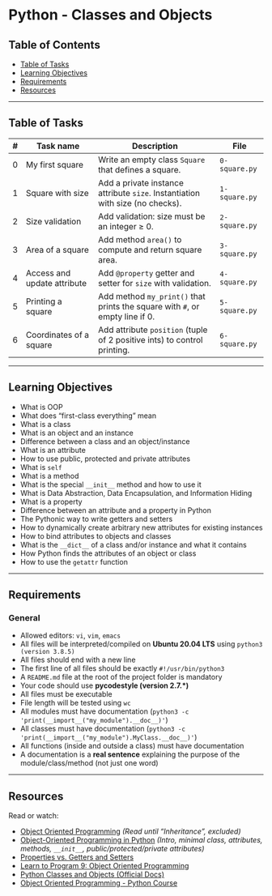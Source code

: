 # Python - Classes and Objects

## Table of Contents
- [Table of Tasks](#table-of-tasks)  
- [Learning Objectives](#learning-objectives)  
- [Requirements](#requirements)  
- [Resources](#resources)  

---

## Table of Tasks

| #  | Task name                   | Description                                                                 | File             |
|----|-----------------------------|-----------------------------------------------------------------------------|------------------|
| 0  | My first square             | Write an empty class `Square` that defines a square.                        | `0-square.py`    |
| 1  | Square with size            | Add a private instance attribute `size`. Instantiation with size (no checks). | `1-square.py`    |
| 2  | Size validation             | Add validation: size must be an integer ≥ 0.                                | `2-square.py`    |
| 3  | Area of a square            | Add method `area()` to compute and return square area.                       | `3-square.py`    |
| 4  | Access and update attribute | Add `@property` getter and setter for `size` with validation.               | `4-square.py`    |
| 5  | Printing a square           | Add method `my_print()` that prints the square with `#`, or empty line if 0. | `5-square.py`    |
| 6  | Coordinates of a square     | Add attribute `position` (tuple of 2 positive ints) to control printing.     | `6-square.py`    |

---

## Learning Objectives

- What is OOP  
- What does “first-class everything” mean  
- What is a class  
- What is an object and an instance  
- Difference between a class and an object/instance  
- What is an attribute  
- How to use public, protected and private attributes  
- What is `self`  
- What is a method  
- What is the special `__init__` method and how to use it  
- What is Data Abstraction, Data Encapsulation, and Information Hiding  
- What is a property  
- Difference between an attribute and a property in Python  
- The Pythonic way to write getters and setters  
- How to dynamically create arbitrary new attributes for existing instances  
- How to bind attributes to objects and classes  
- What is the `__dict__` of a class and/or instance and what it contains  
- How Python finds the attributes of an object or class  
- How to use the `getattr` function  

---

## Requirements

### General
- Allowed editors: `vi`, `vim`, `emacs`  
- All files will be interpreted/compiled on **Ubuntu 20.04 LTS** using `python3 (version 3.8.5)`  
- All files should end with a new line  
- The first line of all files should be exactly `#!/usr/bin/python3`  
- A `README.md` file at the root of the project folder is mandatory  
- Your code should use **pycodestyle (version 2.7.*)**  
- All files must be executable  
- File length will be tested using `wc`  
- All modules must have documentation (`python3 -c 'print(__import__("my_module").__doc__)'`)  
- All classes must have documentation (`python3 -c 'print(__import__("my_module").MyClass.__doc__)'`)  
- All functions (inside and outside a class) must have documentation  
- A documentation is a **real sentence** explaining the purpose of the module/class/method (not just one word)  

---

## Resources

Read or watch:  
- [Object Oriented Programming](https://python.swaroopch.com/oop.html) *(Read until “Inheritance”, excluded)*  
- [Object-Oriented Programming in Python](https://realpython.com/python3-object-oriented-programming/) *(Intro, minimal class, attributes, methods, `__init__`, public/protected/private attributes)*  
- [Properties vs. Getters and Setters](https://www.programiz.com/python-programming/property)  
- [Learn to Program 9: Object Oriented Programming](https://www.youtube.com/watch?v=apACNr7DC_s)  
- [Python Classes and Objects (Official Docs)](https://docs.python.org/3/tutorial/classes.html)  
- [Object Oriented Programming - Python Course](https://www.geeksforgeeks.org/python-classes-and-objects/)  
